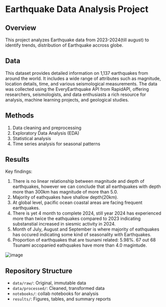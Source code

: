 # Earthquake Data Analysis Project

## Overview
This project analyzes Earthquake data from 2023-2024(till august) to identify trends, distribution of Earthquake accross globe.

## Data
This dataset provides detailed information on 1,137 earthquakes from around the world. It includes a wide range of attributes such as magnitude, location details, time, and various seismological measurements. The data was collected using the EveryEarthquake API from RapidAPI, offering researchers, seismologists, and data enthusiasts a rich resource for analysis, machine learning projects, and geological studies.

## Methods
1. Data cleaning and preprocessing
2. Exploratory Data Analysis (EDA)
3. Statistical analysis
4. Time series analysis for seasonal patterns

## Results
Key findings:
1. There is no linear relationship between magnitude and depth of earthquakes, however we can conclude that all earthquakes with depth more than 300km has magnitude of more than 5.0.
2. Majority of eathquakes have shallow depth(20km).
3. At global level, pacific ocean coastal areas are facing frequent earthquakes.
4. There is yet 4 month to complete 2024, still year 2024 has experienced more than twice the eathquakes compared to 2023 indicating substanstial increased in siesmic activity in 2024.
5. Month of July, August and September is where majority of eathquakes has occured indicating some kind of seasonality with Earthquakes.
6. Proportion of earthquakes that are tsunami related: 5.98%. 67 out 68 Tsunami accopanied eathquakes have more than 4.0 magintude.

![image](https://github.com/user-attachments/assets/a54144ad-fab5-46d5-945d-d09c7b8977d9)


## Repository Structure
- `data/raw/`: Original, immutable data
- `data/processed/`: Cleaned, transformed data
- `notebooks/`: collab notebooks for analysis
- `results/`: Figures, tables, and summary reports
